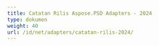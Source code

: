 ```yaml
---
title: Catatan Rilis Aspose.PSD Adapters - 2024
type: dokumen
weight: 40
url: /id/net/adapters/catatan-rilis-2024/
---
```

